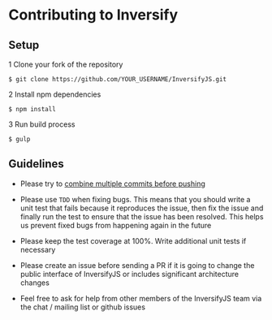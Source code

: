 # Contributing to Inversify

## Setup

1 Clone your fork of the repository
```
$ git clone https://github.com/YOUR_USERNAME/InversifyJS.git
```

2 Install npm dependencies
```
$ npm install
```

3 Run build process
```
$ gulp
```

## Guidelines

- Please try to [combine multiple commits before pushing](http://stackoverflow.com/questions/6934752/combining-multiple-commits-before-pushing-in-git)

- Please use `TDD` when fixing bugs. This means that you should write a unit test that fails because it reproduces the issue, 
then fix the issue and finally run the test to ensure that the issue has been resolved. This helps us prevent fixed bugs from 
happening again in the future

- Please keep the test coverage at 100%. Write additional unit tests if necessary

-  Please create an issue before sending a PR if it is going to change the public interface of InversifyJS or includes significant architecture changes

- Feel free to ask for help from other members of the InversifyJS team via the chat / mailing list or github issues
